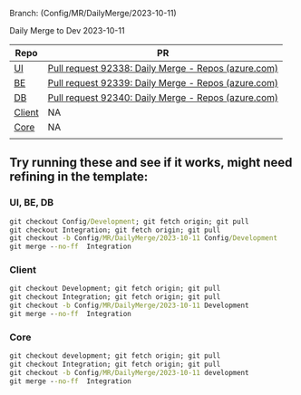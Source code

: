 Branch: (Config/MR/DailyMerge/2023-10-11)

Daily Merge to Dev 2023-10-11

| Repo                                                                                                                                                                                                                                                                        | PR    |
| --------------------------------------------------------------------------------------------------------------------------------------------------------------------------------------------------------------------------------------------------------------------------- | ----- |
| [UI](https://dev.azure.com/MiXTelematics/Common/_git/MiX.Fleet.UI/pullrequestcreate?sourceRef=Integration&targetRef=Config/Development&sourceRepositoryId=50990761-1b3a-4829-ada1-584fd7f03033&targetRepositoryId=50990761-1b3a-4829-ada1-584fd7f03033)                     | [Pull request 92338: Daily Merge - Repos (azure.com)](https://dev.azure.com/MiXTelematics/Common/_git/MiX.Fleet.UI/pullrequest/92338) |
| [BE](https://dev.azure.com/MiXTelematics/Common/_git/DynaMiX.Backend/pullrequestcreate?sourceRef=Integration&targetRef=Config/Development&sourceRepositoryId=0c9dafba-9e19-4319-886b-c0129c70b7d0&targetRepositoryId=0c9dafba-9e19-4319-886b-c0129c70b7d0)                  | [Pull request 92339: Daily Merge - Repos (azure.com)](https://dev.azure.com/MiXTelematics/Common/_git/DynaMiX.Backend/pullrequest/92339) |
| [DB](https://dev.azure.com/MiXTelematics/Common/_git/Database/pullrequestcreate?sourceRef=Integration&targetRef=Config/Development&sourceRepositoryId=72660fef-f082-49a7-b7c0-8648450cd291&targetRepositoryId=72660fef-f082-49a7-b7c0-8648450cd291)                         | [Pull request 92340: Daily Merge - Repos (azure.com)](https://dev.azure.com/MiXTelematics/Common/_git/Database/pullrequest/92340) |
| [Client](https://dev.azure.com/MiXTelematics/DeviceIntegration/_git/MiX.DeviceConfig/pullrequestcreate?sourceRef=Integration&targetRef=Development&sourceRepositoryId=8812dade-4c8a-4218-ba13-9c7c4eaaa996&targetRepositoryId=8812dade-4c8a-4218-ba13-9c7c4eaaa996)         | NA |
| [Core](https://dev.azure.com/MiXTelematics/DeviceIntegration/_git/MiX.DeviceIntegration.Core/pullrequestcreate?sourceRef=integration&targetRef=development&sourceRepositoryId=40eeca32-3a77-4551-91a0-402d4c96d679&targetRepositoryId=40eeca32-3a77-4551-91a0-402d4c96d679) | NA |
|                                                                                                                                                                                                                                                                             |       |

## Try running these and see if it works, might need refining in the template:

### UI, BE, DB

``` cmd
git checkout Config/Development; git fetch origin; git pull
git checkout Integration; git fetch origin; git pull
git checkout -b Config/MR/DailyMerge/2023-10-11 Config/Development
git merge --no-ff  Integration
```

### Client

``` cmd
git checkout Development; git fetch origin; git pull
git checkout Integration; git fetch origin; git pull
git checkout -b Config/MR/DailyMerge/2023-10-11 Development
git merge --no-ff  Integration
```

### Core

``` cmd
git checkout development; git fetch origin; git pull
git checkout Integration; git fetch origin; git pull
git checkout -b Config/MR/DailyMerge/2023-10-11 development
git merge --no-ff  Integration
```

